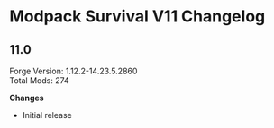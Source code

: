 # Modpack Survival V11 Changelog

## 11.0

Forge Version: 1.12.2-14.23.5.2860  
Total Mods: 274

**Changes**

- Initial release

